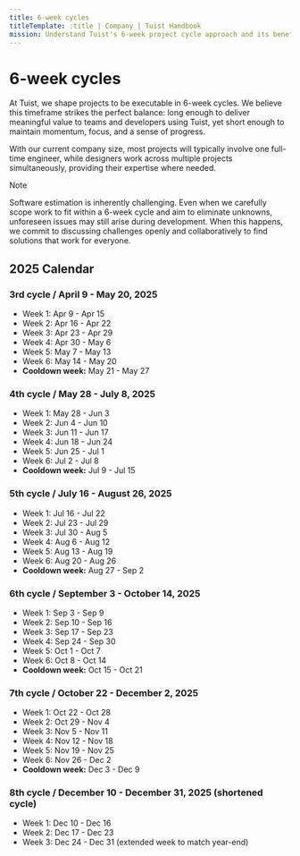 ```yaml
---
title: 6-week cycles
titleTemplate: :title | Company | Tuist Handbook
mission: Understand Tuist's 6-week project cycle approach and its benefits
---
```


# 6-week cycles

At Tuist, we shape projects to be executable in 6-week cycles. We believe this timeframe strikes the perfect balance: long enough to deliver meaningful value to teams and developers using Tuist, yet short enough to maintain momentum, focus, and a sense of progress.

With our current company size, most projects will typically involve one full-time engineer, while designers work across multiple projects simultaneously, providing their expertise where needed.

> [!NOTE]
> Software estimation is inherently challenging. Even when we carefully scope work to fit within a 6-week cycle and aim to eliminate unknowns, unforeseen issues may still arise during development. When this happens, we commit to discussing challenges openly and collaboratively to find solutions that work for everyone.

## 2025 Calendar

### 3rd cycle / April 9 - May 20, 2025
- Week 1: Apr 9 - Apr 15
- Week 2: Apr 16 - Apr 22
- Week 3: Apr 23 - Apr 29
- Week 4: Apr 30 - May 6
- Week 5: May 7 - May 13
- Week 6: May 14 - May 20
- **Cooldown week:** May 21 - May 27

### 4th cycle / May 28 - July 8, 2025
- Week 1: May 28 - Jun 3
- Week 2: Jun 4 - Jun 10
- Week 3: Jun 11 - Jun 17
- Week 4: Jun 18 - Jun 24
- Week 5: Jun 25 - Jul 1
- Week 6: Jul 2 - Jul 8
- **Cooldown week:** Jul 9 - Jul 15

### 5th cycle / July 16 - August 26, 2025
- Week 1: Jul 16 - Jul 22
- Week 2: Jul 23 - Jul 29
- Week 3: Jul 30 - Aug 5
- Week 4: Aug 6 - Aug 12
- Week 5: Aug 13 - Aug 19
- Week 6: Aug 20 - Aug 26
- **Cooldown week:** Aug 27 - Sep 2

### 6th cycle / September 3 - October 14, 2025
- Week 1: Sep 3 - Sep 9
- Week 2: Sep 10 - Sep 16
- Week 3: Sep 17 - Sep 23
- Week 4: Sep 24 - Sep 30
- Week 5: Oct 1 - Oct 7
- Week 6: Oct 8 - Oct 14
- **Cooldown week:** Oct 15 - Oct 21

### 7th cycle / October 22 - December 2, 2025
- Week 1: Oct 22 - Oct 28
- Week 2: Oct 29 - Nov 4
- Week 3: Nov 5 - Nov 11
- Week 4: Nov 12 - Nov 18
- Week 5: Nov 19 - Nov 25
- Week 6: Nov 26 - Dec 2
- **Cooldown week:** Dec 3 - Dec 9

### 8th cycle / December 10 - December 31, 2025 (shortened cycle)
- Week 1: Dec 10 - Dec 16
- Week 2: Dec 17 - Dec 23
- Week 3: Dec 24 - Dec 31 (extended week to match year-end)
